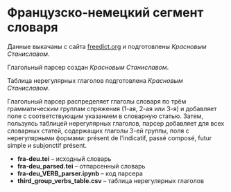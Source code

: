 # Французско-немецкий сегмент словаря
Данные выкачаны с сайта [freedict.org](https://freedict.org) и подготовлены *Красновым Станиславом*.

Глагольный парсер создан *Красновым Станиславом*.

Таблица нерегулярных глаголов подготовлена *Красновым Станиславом*.


Глагольный парсер распределяет глаголы словаря по трём грамматическим группам спряжения (1-ая, 2-ая или 3-я) и добавляет поле с соответствующим указанием в словарную статью. Затем, пользуясь таблицей нерегулярных глаголов, парсер добавляет для всех словарных статей, содержащих глаголы 3-ей группы, поля с нерегулярными формами: présent de l'indicatif, passé composé, futur simple и subjonctif présent.

* **fra-deu.tei** – исходный словарь
* **fra-deu_parsed.tei** – отпарсенный словарь
* **fra-deu_VERB_parser.ipynb** – код парсера
* **third_group_verbs_table.csv** – таблица нерегулярных глаголов

